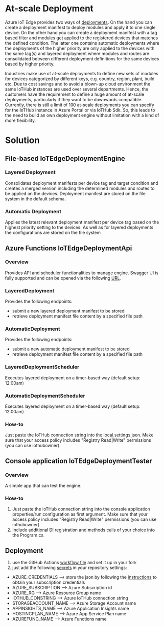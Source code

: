 # At-scale Deployment

Azure IoT Edge provides two ways of [deployments](https://learn.microsoft.com/en-us/azure/iot-edge/module-deployment-monitoring?view=iotedge-1.4). 
On the hand you can create a deployment manifest to deploy modules and apply it to one single device.
On the other hand you can create a deployment manifest with a tag based filter and modules get applied to the registered devices that matches the defined condition.
The latter one contains automatic deployments where the deployments of the higher priority are only applied to the devices with the same tag(s) 
and layered deployment where modules and routes are consolidated between different deployment definitions for the same devices based by higher priority.

Industries make use of at-scale deployments to define new sets of modules for devices categorized by different keys, e.g. country, region, plant, build etc.
Due to cost savings and to avoid a blown-up cloud environment the same IoTHub instances are used over several departments.
Hence, the customers have the requirement to define a huge amount of at-scale deployments, particularly if they want to be downwards compatible.
Currently, there is still a limit of 100 at-scale deployments you can specify for the IoTHub instance in Azure Portal or via IoTHub Sdk.
So, this leads to the need to build an own deployment engine without limitation with a kind of more flexibility.

# Solution

## File-based IoTEdgeDeploymentEngine

### Layered Deployment

Consolidates deployment manifests per device tag and target condition and creates a merged version including the determined modules and routes to be applied on the devices.
Deployment manifest are stored on the file system in the default schema.

### Automatic Deployment

Applies the latest relevant deployment manifest per device tag based on the highest priority setting to the devices.
As well as for layered deployments the configurations are stored on the file system

## Azure Functions IoTEdgeDeploymentApi

### Overview

Provides API and scheduler functionalities to manage engine.
Swagger UI is fully supported and can be opened via the following [URL][def].

### LayeredDeployment

Provides the following endpoints:

- submit a new layered deployment manifest to be stored
- retrieve deployment manifest file content by a specified file path

### AutomaticDeployment

Provides the following endpoints:

- submit a new automatic deployment manifest to be stored
- retrieve deployment manifest file content by a specified file path

### LayeredDeploymentScheduler

Executes layered deployment on a timer-based way (default setup: 12:00am)

### AutomaticDeploymentScheduler

Executes layered deployment on a timer-based way (default setup: 12:00am)

### How-to

Just paste the IoTHub connection string into the local.settings.json.
Make sure that your access policy includes "Registry Read|Write" permissions (you can use iothubowner).

## Console application IoTEdgeDeploymentTester

### Overview

A simple app that can test the engine.

### How-to

1. Just paste the IoTHub connection string into the console application properties/run configuration as first argument.
Make sure that your access policy includes "Registry Read|Write" permissions (you can use iothubowner).
2. Include additional DI registration and methods calls of your choice into the Program.cs.

## Deployment

1. use the GitHub Actions [workflow file][def2] and set it up in your fork
2. just add the following [secrets](https://docs.github.com/en/actions/security-guides/encrypted-secrets#creating-encrypted-secrets-for-a-repository) in your repository settings:

- AZURE_CREDENTIALS --> store the json by following the [instructions](https://learn.microsoft.com/en-us/azure/azure-resource-manager/templates/deploy-github-actions?tabs=userlevel#generate-deployment-credentials) to obtain your subscription credentials
- AZURE_SUBSCRIPTION --> Azure Subscription id
- AZURE_RG --> Azure Resource Group name
- IOTHUB_CONSTRING --> Azure IoTHub connection string
- STORAGEACCOUNT_NAME --> Azure Storage Account name
- APPINSIGHTS_NAME --> Azure Application Insights name
- HOSTINGPLAN_NAME --> Azure App Service Plan name
- AZUREFUNC_NAME --> Azure Functions name

[def]: http://localhost:7071/api/swagger/ui
[def2]: /.github/workflows/CD_Infra.yml
